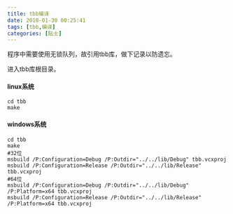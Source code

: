 ```yaml
---
title: tbb编译
date: 2018-01-30 00:25:41
tags: [tbb,编译]
categories: [贴士]
---
```


程序中需要使用无锁队列，故引用tbb库，做下记录以防遗忘。<!-- more -->

进入tbb库根目录。

#### linux系统

```shell
cd tbb
make
```

#### windows系统

```shell
cd tbb
make
#32位
msbuild /P:Configuration=Debug /P:Outdir="../../lib/Debug" tbb.vcxproj
msbuild /P:Configuration=Release /P:Outdir="../../lib/Release" tbb.vcxproj
#64位
msbuild /P:Configuration=Debug /P:Outdir="../../lib/Debug" /P:Platform=x64 tbb.vcxproj
msbuild /P:Configuration=Release /P:Outdir="../../lib/Release" /P:Platform=x64 tbb.vcxproj
```

